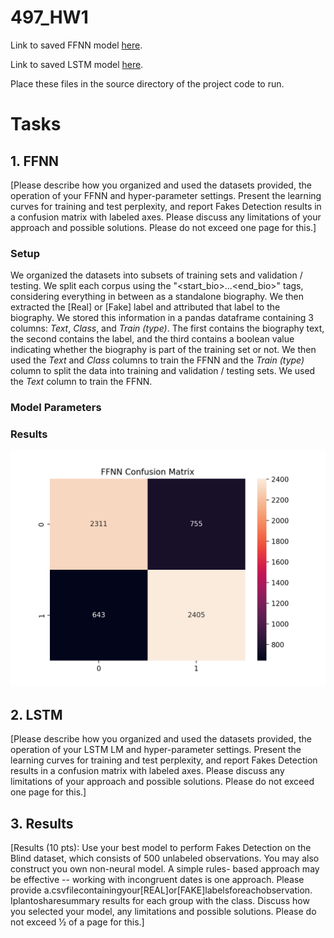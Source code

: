 # 497_HW1

Link to saved FFNN model [here](https://drive.google.com/file/d/1JhyJOzdX5Iw_x4NpYDUdtJYaJtVd-Wsx/view?usp=sharing).


Link to saved LSTM model [here](https://drive.google.com/file/d/1W_LZTNmZ5NIhET-sHn-NfqXbMZDkz8Rb/view?usp=sharing).

Place these files in the source directory of the project code to run.


# Tasks

## 1. FFNN

[Please describe how you organized and used the datasets provided, the operation of your FFNN and hyper-parameter settings. Present the learning curves for training and test perplexity, and report Fakes Detection results in a confusion matrix with labeled axes. Please discuss any limitations of your approach and possible solutions. Please do not exceed one page for this.]

### Setup

We organized the datasets into subsets of training sets and validation / testing. We split each corpus using the "<start_bio>...<end_bio>" tags, considering everything in between as a standalone biography. We then extracted the [Real] or [Fake] label and attributed that label to the biography. We stored this information in a pandas dataframe containing 3 columns: *Text*, *Class*, and *Train (type)*. The first contains the biography text, the second contains the label, and the third contains a boolean value indicating whether the biography is part of the training set or not. We then used the *Text* and *Class* columns to train the FFNN and the *Train (type)* column to split the data into training and validation / testing sets. We used the *Text* column to train the FFNN.

### Model Parameters


### Results

![Confusion Matrix](https://github.com/joshualevitas/497_HW1/blob/main/figures/Figure_1.png?raw=true)



## 2. LSTM

[Please describe how you organized and used the datasets provided, the operation of your LSTM LM and hyper-parameter settings. Present the learning curves for training and test perplexity, and report Fakes Detection results in a confusion matrix with labeled axes. Please discuss any limitations of your approach and possible solutions. Please do not exceed one page for this.]


## 3. Results

[Results (10 pts): Use your best model to perform Fakes Detection on the Blind dataset, which consists of 500 unlabeled observations. You may also construct you own non-neural model. A simple rules- based approach may be effective -- working with incongruent dates is one approach. Please provide a.csvfilecontainingyour[REAL]or[FAKE]labelsforeachobservation. Iplantosharesummary results for each group with the class. Discuss how you selected your model, any limitations and possible solutions. Please do not exceed 1⁄2 of a page for this.]